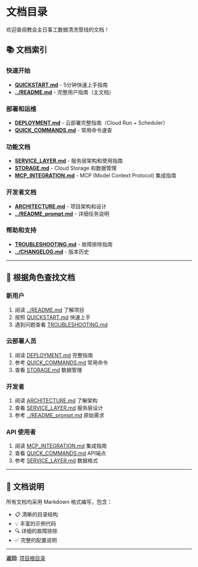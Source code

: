 # 文档目录

欢迎查阅教会主日事工数据清洗管线的文档！

## 📚 文档索引

### 快速开始
- **[QUICKSTART.md](QUICKSTART.md)** - 5分钟快速上手指南
- **[../README.md](../README.md)** - 完整用户指南（主文档）

### 部署和运维
- **[DEPLOYMENT.md](DEPLOYMENT.md)** - 云部署完整指南（Cloud Run + Scheduler）
- **[QUICK_COMMANDS.md](QUICK_COMMANDS.md)** - 常用命令速查

### 功能文档
- **[SERVICE_LAYER.md](SERVICE_LAYER.md)** - 服务层架构和使用指南
- **[STORAGE.md](STORAGE.md)** - Cloud Storage 和数据管理
- **[MCP_INTEGRATION.md](MCP_INTEGRATION.md)** - MCP (Model Context Protocol) 集成指南

### 开发者文档
- **[ARCHITECTURE.md](ARCHITECTURE.md)** - 项目架构和设计
- **[../README_prompt.md](../README_prompt.md)** - 详细任务说明

### 帮助和支持
- **[TROUBLESHOOTING.md](TROUBLESHOOTING.md)** - 故障排除指南
- **[../CHANGELOG.md](../CHANGELOG.md)** - 版本历史

---

## 🎯 根据角色查找文档

### 新用户
1. 阅读 [../README.md](../README.md) 了解项目
2. 按照 [QUICKSTART.md](QUICKSTART.md) 快速上手
3. 遇到问题查看 [TROUBLESHOOTING.md](TROUBLESHOOTING.md)

### 云部署人员
1. 阅读 [DEPLOYMENT.md](DEPLOYMENT.md) 完整指南
2. 参考 [QUICK_COMMANDS.md](QUICK_COMMANDS.md) 常用命令
3. 查看 [STORAGE.md](STORAGE.md) 数据管理

### 开发者
1. 阅读 [ARCHITECTURE.md](ARCHITECTURE.md) 了解架构
2. 查看 [SERVICE_LAYER.md](SERVICE_LAYER.md) 服务层设计
3. 参考 [../README_prompt.md](../README_prompt.md) 原始需求

### API 使用者
1. 阅读 [MCP_INTEGRATION.md](MCP_INTEGRATION.md) 集成指南
2. 查看 [QUICK_COMMANDS.md](QUICK_COMMANDS.md) API端点
3. 参考 [SERVICE_LAYER.md](SERVICE_LAYER.md) 数据格式

---

## 📖 文档说明

所有文档均采用 Markdown 格式编写，包含：
- 📋 清晰的目录结构
- 💡 丰富的示例代码
- 🔍 详细的故障排除
- ✅ 完整的配置说明

---

**返回**: [项目根目录](../README.md)

